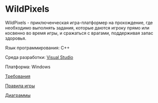 # WildPixels
WildPixels - приключенческая игра-платформер на прохождение, где необходимо выполнять задания, которые даются игроку прямо или косвенно во время игры, и сражаться с врагами, поддерживая запас здоровья.

Язык программирования: C++

Среда разработки: [Visual Studio](https://visualstudio.microsoft.com/ru/?rr=https%3A%2F%2Fwww.google.com%2F)

Платформа: Windows

[Требования](https://github.com/Tsaryok/tritpo-project-WildPixel/blob/master/%D0%94%D0%BE%D0%BA%D1%83%D0%BC%D0%B5%D0%BD%D1%82%D1%8B/%D0%A2%D1%80%D0%B5%D0%B1%D0%BE%D0%B2%D0%B0%D0%BD%D0%B8%D1%8F.md)

[Правила игры](https://github.com/Tsaryok/tritpo-project-WildPixel/blob/master/%D0%9F%D1%80%D0%B0%D0%B2%D0%B8%D0%BB%D0%B0%20%D0%B8%D0%B3%D1%80%D1%8B/%D0%9F%D1%80%D0%B0%D0%B2%D0%B8%D0%BB%D0%B0.md)

[Диаграммы](https://github.com/Tsaryok/tritpo-project-WildPixel/tree/master/%D0%94%D0%B8%D0%B0%D0%B3%D1%80%D0%B0%D0%BC%D0%BC%D1%8B)
